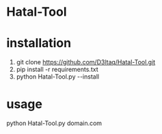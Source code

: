 # Hatal-Tool

# installation
1. git clone https://github.com/D3ltaq/Hatal-Tool.git
2. pip install -r requirements.txt 
3. python Hatal-Tool.py --install

# usage
python Hatal-Tool.py domain.com
